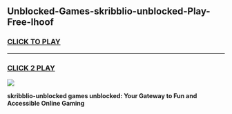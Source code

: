 
## Unblocked-Games-skribblio-unblocked-Play-Free-lhoof
<h3>
<a href="https://premium76.site?title=skribblio-unblocked&ref=21A">CLICK TO PLAY</a></h3>
<hr>

<h3>
<a href="https://premium76.site?title=skribblio-unblocked&ref=21A">CLICK 2 PLAY</a>
  
</h3>

<a href="https://premium76.site?title=skribblio-unblocked&ref=21A"><img src="https://clearcache.store/games.png"></a>


**skribblio-unblocked games unblocked: Your Gateway to Fun and Accessible Online Gaming**
